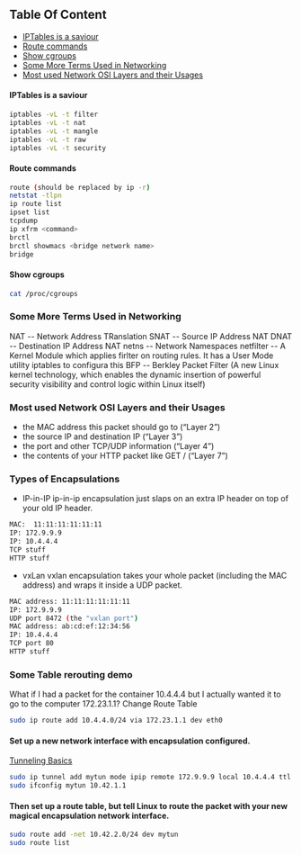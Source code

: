 ## Table Of Content
- [IPTables is a saviour](#iptables-is-a-saviour)
- [Route commands](#route-commands)
- [Show cgroups](#show-cgroups)
- [Some More Terms Used in Networking](#Some-More-Terms-Used-in-Networking)
- [Most used Network OSI Layers and their Usages](#Most-used-Network-OSI-Layers-and-their-Usages)

#### IPTables is a saviour
```sh
iptables -vL -t filter
iptables -vL -t nat
iptables -vL -t mangle
iptables -vL -t raw
iptables -vL -t security
```

#### Route commands
```sh
route (should be replaced by ip -r)
netstat -tlpn
ip route list
ipset list
tcpdump
ip xfrm <command>
brctl
brctl showmacs <bridge network name>
bridge
```

#### Show cgroups
```sh
cat /proc/cgroups
```

### Some More Terms Used in Networking
NAT -- Network Address TRanslation
SNAT -- Source IP Address NAT
DNAT -- Destination IP Address NAT
netns -- Network Namespaces
netfilter -- A Kernel Module which applies firlter on routing rules. It has a User Mode utility iptables to configura this
BFP -- Berkley Packet Filter (A new Linux kernel technology, which enables the dynamic insertion of powerful security visibility and control logic within Linux itself)

### Most used Network OSI Layers and their Usages
 - the MAC address this packet should go to (“Layer 2”)
 - the source IP and destination IP (“Layer 3”)
 - the port and other TCP/UDP information (“Layer 4”)
 - the contents of your HTTP packet like GET / (“Layer 7”)
 
### Types of Encapsulations
- IP-in-IP
ip-in-ip encapsulation just slaps on an extra IP header on top of your old IP header. 
```sh
MAC:  11:11:11:11:11:11
IP: 172.9.9.9
IP: 10.4.4.4
TCP stuff
HTTP stuff
```

- vxLan
vxlan encapsulation takes your whole packet (including the MAC address) and wraps it inside a UDP packet.
```sh
MAC address: 11:11:11:11:11:11
IP: 172.9.9.9
UDP port 8472 (the "vxlan port")
MAC address: ab:cd:ef:12:34:56
IP: 10.4.4.4
TCP port 80
HTTP stuff
```


### Some Table rerouting demo
What if I had a packet for the container 10.4.4.4 but I actually wanted it to go to the computer 172.23.1.1?
Change Route Table
```sh
sudo ip route add 10.4.4.0/24 via 172.23.1.1 dev eth0

```

#### Set up a new network interface with encapsulation configured.
[Tunneling Basics](http://www.linux-admins.net/2010/09/tunneling-ipip-and-gre-encapsulation.html)
```sh
sudo ip tunnel add mytun mode ipip remote 172.9.9.9 local 10.4.4.4 ttl 255
sudo ifconfig mytun 10.42.1.1
```

#### Then set up a route table, but tell Linux to route the packet with your new magical encapsulation network interface.

```sh
sudo route add -net 10.42.2.0/24 dev mytun
sudo route list 
```

